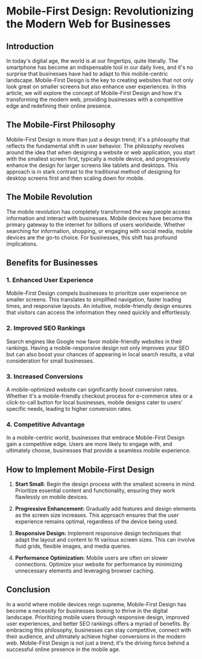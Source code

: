 ---
---

# Mobile-First Design: Revolutionizing the Modern Web for Businesses

## Introduction

In today's digital age, the world is at our fingertips, quite literally. The smartphone has become an indispensable tool in our daily lives, and it's no surprise that businesses have had to adapt to this mobile-centric landscape. Mobile-First Design is the key to creating websites that not only look great on smaller screens but also enhance user experiences. In this article, we will explore the concept of Mobile-First Design and how it's transforming the modern web, providing businesses with a competitive edge and redefining their online presence.

## The Mobile-First Philosophy

Mobile-First Design is more than just a design trend; it's a philosophy that reflects the fundamental shift in user behavior. The philosophy revolves around the idea that when designing a website or web application, you start with the smallest screen first, typically a mobile device, and progressively enhance the design for larger screens like tablets and desktops. This approach is in stark contrast to the traditional method of designing for desktop screens first and then scaling down for mobile.

## The Mobile Revolution

The mobile revolution has completely transformed the way people access information and interact with businesses. Mobile devices have become the primary gateway to the internet for billions of users worldwide. Whether searching for information, shopping, or engaging with social media, mobile devices are the go-to choice. For businesses, this shift has profound implications.

## Benefits for Businesses

### 1. Enhanced User Experience

Mobile-First Design compels businesses to prioritize user experience on smaller screens. This translates to simplified navigation, faster loading times, and responsive layouts. An intuitive, mobile-friendly design ensures that visitors can access the information they need quickly and effortlessly.

### 2. Improved SEO Rankings

Search engines like Google now favor mobile-friendly websites in their rankings. Having a mobile-responsive design not only improves your SEO but can also boost your chances of appearing in local search results, a vital consideration for small businesses.

### 3. Increased Conversions

A mobile-optimized website can significantly boost conversion rates. Whether it's a mobile-friendly checkout process for e-commerce sites or a click-to-call button for local businesses, mobile designs cater to users' specific needs, leading to higher conversion rates.

### 4. Competitive Advantage

In a mobile-centric world, businesses that embrace Mobile-First Design gain a competitive edge. Users are more likely to engage with, and ultimately choose, businesses that provide a seamless mobile experience.

## How to Implement Mobile-First Design

1. **Start Small:** Begin the design process with the smallest screens in mind. Prioritize essential content and functionality, ensuring they work flawlessly on mobile devices.

2. **Progressive Enhancement:** Gradually add features and design elements as the screen size increases. This approach ensures that the user experience remains optimal, regardless of the device being used.

3. **Responsive Design:** Implement responsive design techniques that adapt the layout and content to fit various screen sizes. This can involve fluid grids, flexible images, and media queries.

4. **Performance Optimization:** Mobile users are often on slower connections. Optimize your website for performance by minimizing unnecessary elements and leveraging browser caching.

## Conclusion

In a world where mobile devices reign supreme, Mobile-First Design has become a necessity for businesses looking to thrive in the digital landscape. Prioritizing mobile users through responsive design, improved user experiences, and better SEO rankings offers a myriad of benefits. By embracing this philosophy, businesses can stay competitive, connect with their audience, and ultimately achieve higher conversions in the modern web. Mobile-First Design is not just a trend; it's the driving force behind a successful online presence in the mobile age.
